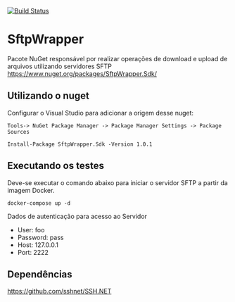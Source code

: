 
[![Build Status](https://travis-ci.org/rodrigodosanjosoliveira/SftpWrapper.svg?branch=master)](https://travis-ci.org/rodrigodosanjosoliveira/SftpWrapper)

# SftpWrapper #
Pacote NuGet responsável por realizar operações de download e upload de arquivos utilizando servidores SFTP
https://www.nuget.org/packages/SftpWrapper.Sdk/

## Utilizando o nuget

Configurar o Visual Studio para adicionar a origem desse nuget:
```
Tools-> NuGet Package Manager -> Package Manager Settings -> Package Sources

Install-Package SftpWrapper.Sdk -Version 1.0.1
```
## Executando os testes 

Deve-se executar o comando abaixo para iniciar o servidor SFTP a partir da imagem Docker.

``` docker-compose up -d ```

Dados de autenticação para acesso ao Servidor
* User: foo
* Password: pass
* Host: 127.0.0.1
* Port: 2222

## Dependências

https://github.com/sshnet/SSH.NET

